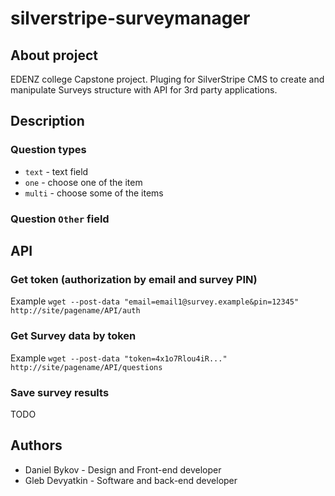 # silverstripe-surveymanager

## About project
EDENZ college Capstone project. Pluging for SilverStripe CMS to create and manipulate Surveys structure with API for 3rd party applications.

## Description
### Question types
 - `text` - text field
 - `one` - choose one of the item
 - `multi` - choose some of the items
### Question `Other` field


## API
### Get token (authorization by email and survey PIN)
Example `wget --post-data "email=email1@survey.example&pin=12345" http://site/pagename/API/auth`
### Get Survey data by token
Example `wget --post-data "token=4x1o7Rlou4iR..." http://site/pagename/API/questions`
### Save survey results
TODO

## Authors
 - Daniel Bykov - Design and Front-end developer
 - Gleb Devyatkin - Software and back-end developer
